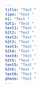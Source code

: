```yaml
---
title: "Test "
tipo: "Test "
h1: "Test "
h2t1: "Test "
text1: "Test "
h2t2: "Test "
text2: "Test "
h2t3: "Test "
text3: "Test "
h2t4: "Test "
text4: "Test "
h2t5: "Test "
text5: "Test "
h2t6: "Test "
text6: "Test "
phone: "Test "
---
```

